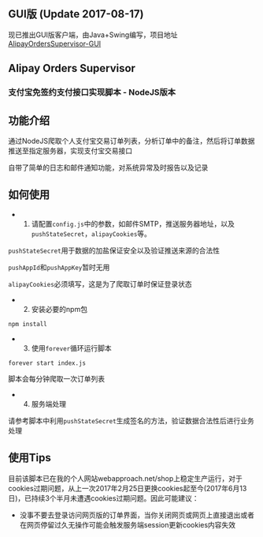 ## GUI版 (Update 2017-08-17)

现已推出GUI版客户端，由Java+Swing编写，项目地址[AlipayOrdersSupervisor-GUI](https://github.com/thundernet8/AlipayOrdersSupervisor-GUI)

## Alipay Orders Supervisor

### 支付宝免签约支付接口实现脚本 - NodeJS版本

## 功能介绍

通过NodeJS爬取个人支付宝交易订单列表，分析订单中的备注，然后将订单数据推送至指定服务器，实现支付宝交易接口


自带了简单的日志和邮件通知功能，对系统异常及时报告以及记录


## 如何使用

* 1. 请配置`config.js`中的参数，如邮件SMTP，推送服务器地址，以及`pushStateSecret`，`alipayCookies`等。

`pushStateSecret`用于数据的加盐保证安全以及验证推送来源的合法性

`pushAppId`和`pushAppKey`暂时无用

`alipayCookies`必须填写，这是为了爬取订单时保证登录状态

* 2. 安装必要的npm包

```
npm install
```


* 3. 使用`forever`循环运行脚本

```
forever start index.js
```

脚本会每分钟爬取一次订单列表


* 4. 服务端处理

请参考脚本中利用`pushStateSecret`生成签名的方法，验证数据合法性后进行业务处理


## 使用Tips

目前该脚本已在我的个人网站webapproach.net/shop上稳定生产运行，对于cookies过期问题，从上一次2017年2月25日更换cookies起至今(2017年6月13日)，已持续3个半月未遭遇cookies过期问题。因此可能建议：

 * 没事不要去登录访问网页版的订单界面，当你关闭网页或网页上直接退出或者在网页停留过久无操作可能会触发服务端session更新cookies内容失效
